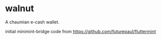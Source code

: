 # walnut

A chaumian e-cash wallet.

initial minimint-bridge code from https://github.com/futurepaul/fluttermint

